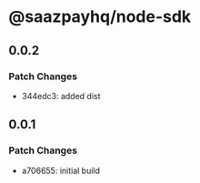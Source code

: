 # @saazpayhq/node-sdk

## 0.0.2

### Patch Changes

- 344edc3: added dist

## 0.0.1

### Patch Changes

- a706655: initial build
